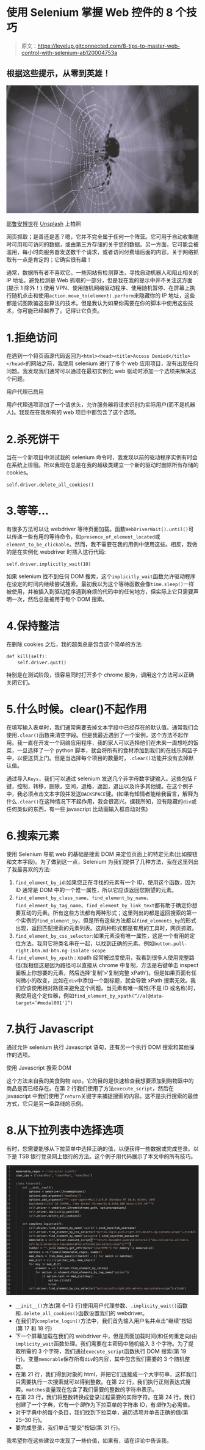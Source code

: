 # 使用 Selenium 掌握 Web 控件的 8 个技巧

> 原文：<https://levelup.gitconnected.com/8-tips-to-master-web-control-with-selenium-ab120004753a>

## 根据这些提示，从零到英雄！

![](img/f4bd383cf2b90f03bede1b9205d4ecca.png)

[耶鲁安博世](https://unsplash.com/@jeroenbosch?utm_source=medium&utm_medium=referral)在 [Unsplash](https://unsplash.com?utm_source=medium&utm_medium=referral) 上拍照

网页抓取；是善还是恶？嗯，它并不完全属于任何一个阵营。它可用于自动收集随时可用和可访问的数据，或由第三方存储的关于您的数据。另一方面，它可能会被滥用，每小时向服务器发送数千个请求，或者访问付费墙后面的内容。关于网络抓取有一点是肯定的；它确实很有趣！

通常，数据所有者不喜欢它。一些网站有检测算法，寻找自动机器人和阻止相关的 IP 地址。避免检测是 Web 抓取的一部分，但是我在我的提示中并不关注这方面(提示 1 除外！).使用 VPN、使用随机网络驱动程序、使用随机暂停、在屏幕上执行随机点击和使用`action.move_to(element).perform`来隐藏你的 IP 地址，这些都是试图欺骗这些算法的技术。但是我认为如果你需要在你的脚本中使用这些技术，你可能已经越界了。记得让它负责。

# 1.拒绝访问

在遇到一个将页面源代码返回为`<html><head><title>Access Denied</title></head>`的网站之前，我使用 selenium 进行了多个 web 应用项目，没有出现任何问题。我发现我们通常可以通过在最初实例化 web 驱动时添加一个选项来解决这个问题。

用户代理已启用

用户代理选项添加了一个请求头，允许服务器将请求识别为实际用户(而不是机器人)。我现在在我所有的 web 项目中都包含了这个选项。

# 2.杀死饼干

当在一个新项目中测试我的 selenium 命令时，我发现以前的驱动程序实例有时会在系统上徘徊。所以我现在总是在我的超级类建立一个新的驱动时删除所有存储的 cookies。

```
self.driver.delete_all_cookies()
```

# 3.等等…

有很多方法可以让 webdriver 等待页面加载。函数`WebDriverWait().until()`可以传递一些有用的等待命令，如`presence_of_element_located`或`element_to_be_clickable`。然而，我不需要在我的用例中使用这些。相反，我做的是在实例化 webdriver 时插入这行代码:

```
self.driver.implicitly_wait(10)
```

如果 selenium 找不到任何 DOM 搜索，这个`implicitly_wait`函数允许驱动程序在设定的时间内继续尝试搜索。最初我以为这个等待函数会像`time.sleep()`一样被使用，并被插入到驱动程序遇到麻烦的代码中的任何地方，但实际上它只需要声明一次，然后总是被用于每个 DOM 搜索。

# 4.保持整洁

在删除 cookies 之后，我的超类总是包含这个简单的方法:

```
def kill(self):
    self.driver.quit()
```

特别是在测试阶段，很容易同时打开多个 chrome 服务，调用这个方法可以正确关闭它们。

# 5.什么时候。clear()不起作用

在填写输入表单时，我们通常需要去掉文本字段中已经存在的默认值。通常我们会使用`.clear()`函数来清空字段。但是我最近遇到了一个案例，这个方法不起作用。我一直在开发一个网络应用程序，我的家人可以选择他们在未来一周想吃的饭菜，一旦选择了一个 python 脚本，就会将所有的食材添加到我们的在线乐购篮子中，以便送货上门。但是当选择每个项目的数量时，`.clear()`功能并没有去掉默认值。

通过导入`Keys`，我们可以通过 selenium 发送几个非字母数字键输入。这些包括 F 键，控制，转移，删除，空间，退格，返回，退出以及许多其他键。在这个例子中，我必须点击文本字段并发送`BACKSPACE`键。(如果有知情者能给我留言，解释为什么`.clear()`在这种情况下不起作用，我会很高兴。据我所知，没有隐藏的`div`或任何类似的东西，有一些 javascript 比动画输入框自动对焦)

# 6.搜索元素

使用 Selenium 导航 web 的基础是搜索 DOM 来定位页面上的特定元素(比如按钮和文本字段)。为了做到这一点，Selenium 为我们提供了几种方法，我在这里列出了我最喜欢的方法:

1.  `find_element_by_id`:如果您正在寻找的元素有一个 ID，使用这个函数，因为 ID 通常是 DOM 中的一个惟一属性，所以它应该返回您期望的元素。
2.  `find_element_by_class_name`、`find_element_by_name`、`find_element_by_tag_name`、`find_element_by_link_text`都有助于确定你想要互动的元素。所有这些方法都有两种形式；这里列出的都是返回搜索的第一个实例的`find_element_by`，但是所有这些方法都以`find_elements_by`的形式出现，返回匹配搜索的元素列表。这两种形式都是有用的工具时，网页抓取。
3.  `find_element_by_css_selector`:如果元素没有唯一属性，这是一个有用的定位方法。我用它将类名串在一起，以找到正确的元素。例如`button.pull-right.btn.md-btn.ng-isolate-scope`
4.  `find_element_by_xpath` : xpath 经常被过度使用，我看到很多人使用完整路径(我相信这是因为路径可以直接从 chrome 中复制，方法是右键单击 inspect 面板上你想要的元素，然后选择‘复制’>‘复制完整 xPath’)。但是如果页面有任何微小的改变，比如在`div`中添加一个副标题，就会导致 xPath 搜索无效。我们应该使用相对路径来避免这个问题。当元素有唯一属性(不是 ID 或名称)时，我使用这个定位器，例如`find_element_by_xpath(“//a[@data-target=’#modal001']”)`

# 7.执行 Javascript

通过允许 selenium 执行 Javascript 语句，还有另一个执行 DOM 搜索和其他操作的选项。

使用 Javascript 搜索 DOM

这个方法来自我的美食购物 app。它的目的是快速检查我想要添加到购物篮中的商品是否已经存在。在第 2 行我们使用了方法`execute_script`，然后在 javascript 中我们使用了`return`关键字来捕捉搜索的内容。这不是执行搜索的最佳方式，它只是另一条路线的示例。

# 8.从下拉列表中选择选项

有时，您需要能够从下拉菜单中选择正确的值，以便获得一些数据或完成登录。以下是 TSB 银行登录网上银行的方法。这个例子用代码展示了本文中的所有技巧。

![](img/99422d939d23106dde0e60e3d8482fc2.png)

*   `__init__()`方法(第 6–13 行)使用用户代理参数、`.implicity_wait()`函数和`.delete_all_cookies()`函数设置我们的 webdriver。
*   在我们的`complete_login()`方法中，我们首先输入用户名并点击“继续”按钮(第 17 和 18 行)
*   下一个屏幕加载在我们的 webdriver 中，但是页面加载时间(和任何重定向)由`implicity_wait`函数处理。我们需要在主密码中随机输入 3 个字符。为了提取所需的 3 个字符，我们通过`execute_script`函数执行 DOM 搜索(第 19 行)。变量`memorable`保存所有`div`的内容，其中包含我们需要的 3 个随机整数。
*   在第 21 行，我们得到对象的 html，并把它们连接成一个大字符串，这样我们只需要执行一次搜索就可以得到整数。在第 22 行，我们执行正则表达式搜索。`matches`变量现在包含了我们需要的整数的字符串表示。
*   在第 23 行，我们将整数转换成登录过程需要的实际字符。在第 24 行，我们创建了一个字典，它有一个*键*作为下拉菜单的字符串 ID，有*值*作为必需值。
*   对于字典中的每个条目，我们找到下拉菜单，遍历选项并单击正确的值(第 25–30 行)。
*   要完成登录，我们单击“提交”按钮(第 31 行)。

我希望你在这些建议中发现了一些价值，如果有，请在评论中告诉我。